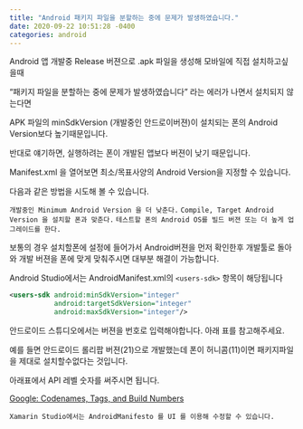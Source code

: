 ```yaml
---
title: "Android 패키지 파일을 분할하는 중에 문제가 발생하였습니다."
date: 2020-09-22 10:51:28 -0400
categories: android
---
```

Android 앱 개발중 Release 버젼으로 .apk 파일을 생성해 모바일에 직접 설치하고싶을때

“패키지 파일을 분할하는 중에 문제가 발생하였습니다” 라는 에러가 나면서 설치되지 않는다면

APK 파일의 minSdkVersion (개발중인 안드로이버젼)이
설치되는 폰의 Android Version보다 높기때문입니다.

반대로 얘기하면, 실행하려는 폰이 개발된 앱보다 버젼이 낮기 때문입니다.

Manifest.xml 을 열어보면 최소/목표사양의 Android Version을 지정할 수 있습니다.

다음과 같은 방법을 시도해 볼 수 있습니다.

`개발중인 Minimum Android Version 을 더 낮춘다.`
`Compile, Target Android Version 을 설치할 폰과 맞춘다.`
`테스트할 폰의 Android OS를 빌드 버젼 또는 더 높게 업그레이드를 한다.`

보통의 경우 설치할폰에 설정에 들어가서 Android버젼을 먼저 확인한후
개발툴로 돌아와 개발 버젼을 폰에 맞게 맞춰주시면 대부분 해결이 가능합니다.

Android Studio에서는 AndroidManifest.xml의 `<users-sdk>` 항목이 해당됩니다

```xml
<users-sdk android:minSdkVersion="integer"
           android:targetSdkVersion="integer"
           android:maxSdkVersion="integer"/>
```

안드로이드 스튜디오에서는 버젼을 번호로 입력해야합니다. 아래 표를 참고해주세요.

예를 들면 안드로이드 롤리팝 버젼(21)으로 개발했는데 폰이 허니콤(11)이면 패키지파일을 제대로 설치할수없다는 것입니다.

아래표에서 API 레벨 숫자를 써주시면 됩니다.

[Google: Codenames, Tags, and Build Numbers](https://source.android.com/setup/start/build-numbers)

`Xamarin Studio에서는 AndroidManifesto 를 UI 를 이용해 수정할 수 있습니다.`
